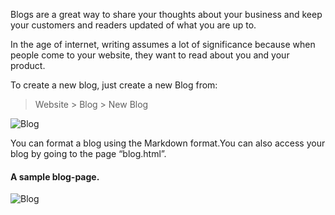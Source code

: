 Blogs are a great way to share your thoughts about your business and keep your
customers and readers updated of what you are up to.

In the age of internet, writing assumes a lot of significance because when
people come to your website, they want to read about you and your product.

To create a new blog, just create a new Blog from:

> Website > Blog > New Blog

![Blog](/assets/manual_erpnext_com/old_images/erpnext/blog.png)

You can format a blog using the Markdown format.You can also access your blog
by going to the page “blog.html”.

#### A sample blog-page.

![Blog](/assets/manual_erpnext_com/old_images/erpnext/blog-look.png)

